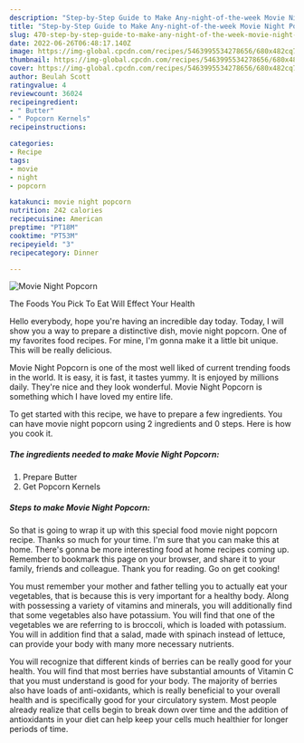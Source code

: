 ```yaml
---
description: "Step-by-Step Guide to Make Any-night-of-the-week Movie Night Popcorn"
title: "Step-by-Step Guide to Make Any-night-of-the-week Movie Night Popcorn"
slug: 470-step-by-step-guide-to-make-any-night-of-the-week-movie-night-popcorn
date: 2022-06-26T06:48:17.140Z
image: https://img-global.cpcdn.com/recipes/5463995534278656/680x482cq70/movie-night-popcorn-recipe-main-photo.jpg
thumbnail: https://img-global.cpcdn.com/recipes/5463995534278656/680x482cq70/movie-night-popcorn-recipe-main-photo.jpg
cover: https://img-global.cpcdn.com/recipes/5463995534278656/680x482cq70/movie-night-popcorn-recipe-main-photo.jpg
author: Beulah Scott
ratingvalue: 4
reviewcount: 36024
recipeingredient:
- " Butter"
- " Popcorn Kernels"
recipeinstructions:

categories:
- Recipe
tags:
- movie
- night
- popcorn

katakunci: movie night popcorn 
nutrition: 242 calories
recipecuisine: American
preptime: "PT18M"
cooktime: "PT53M"
recipeyield: "3"
recipecategory: Dinner

---
```



![Movie Night Popcorn](https://img-global.cpcdn.com/recipes/5463995534278656/680x482cq70/movie-night-popcorn-recipe-main-photo.jpg)

The Foods You Pick To Eat Will Effect Your Health

Hello everybody, hope you're having an incredible day today. Today, I will show you a way to prepare a distinctive dish, movie night popcorn. One of my favorites food recipes. For mine, I'm gonna make it a little bit unique. This will be really delicious.



Movie Night Popcorn is one of the most well liked of current trending foods in the world. It is easy, it is fast, it tastes yummy. It is enjoyed by millions daily. They're nice and they look wonderful. Movie Night Popcorn is something which I have loved my entire life.


To get started with this recipe, we have to prepare a few ingredients. You can have movie night popcorn using 2 ingredients and 0 steps. Here is how you cook it.

<!--inarticleads1-->

##### The ingredients needed to make Movie Night Popcorn:

1. Prepare  Butter
1. Get  Popcorn Kernels




<!--inarticleads2-->

##### Steps to make Movie Night Popcorn:





So that is going to wrap it up with this special food movie night popcorn recipe. Thanks so much for your time. I'm sure that you can make this at home. There's gonna be more interesting food at home recipes coming up. Remember to bookmark this page on your browser, and share it to your family, friends and colleague. Thank you for reading. Go on get cooking!

You must remember your mother and father telling you to actually eat your vegetables, that is because this is very important for a healthy body. Along with possessing a variety of vitamins and minerals, you will additionally find that some vegetables also have potassium. You will find that one of the vegetables we are referring to is broccoli, which is loaded with potassium. You will in addition find that a salad, made with spinach instead of lettuce, can provide your body with many more necessary nutrients.

You will recognize that different kinds of berries can be really good for your health. You will find that most berries have substantial amounts of Vitamin C that you must understand is good for your body. The majority of berries also have loads of anti-oxidants, which is really beneficial to your overall health and is specifically good for your circulatory system. Most people already realize that cells begin to break down over time and the addition of antioxidants in your diet can help keep your cells much healthier for longer periods of time.
